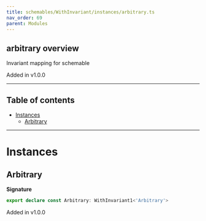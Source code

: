 ```yaml
---
title: schemables/WithInvariant/instances/arbitrary.ts
nav_order: 69
parent: Modules
---
```


## arbitrary overview

Invariant mapping for schemable

Added in v1.0.0

---

<h2 class="text-delta">Table of contents</h2>

- [Instances](#instances)
  - [Arbitrary](#arbitrary)

---

# Instances

## Arbitrary

**Signature**

```ts
export declare const Arbitrary: WithInvariant1<'Arbitrary'>
```

Added in v1.0.0
